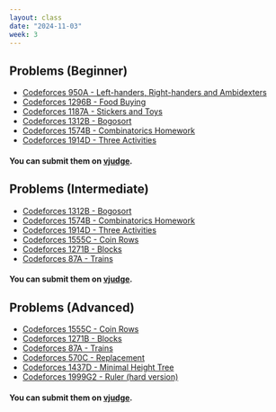 ```yaml
---
layout: class
date: "2024-11-03"
week: 3
---
```


## Problems (Beginner)
<div class="ybox" markdown="1">

- [Codeforces 950A - Left-handers, Right-handers and Ambidexters](https://codeforces.com/contest/950/problem/A)
- [Codeforces 1296B - Food Buying](https://codeforces.com/contest/1296/problem/B)
- [Codeforces 1187A - Stickers and Toys](https://codeforces.com/contest/1187/problem/A)
- [Codeforces 1312B - Bogosort](https://codeforces.com/contest/1312/problem/B)
- [Codeforces 1574B - Combinatorics Homework](https://codeforces.com/contest/1574/problem/B)
- [Codeforces 1914D - Three Activities](https://codeforces.com/contest/1914/problem/D)

#### You can submit them on [vjudge](https://vjudge.net/contest/668124).
</div>

## Problems (Intermediate)
<div class="ybox" markdown="1">

- [Codeforces 1312B - Bogosort](https://codeforces.com/contest/1312/problem/B)
- [Codeforces 1574B - Combinatorics Homework](https://codeforces.com/contest/1574/problem/B)
- [Codeforces 1914D - Three Activities](https://codeforces.com/contest/1914/problem/D)
- [Codeforces 1555C - Coin Rows](https://codeforces.com/contest/1555/problem/C)
- [Codeforces 1271B - Blocks](https://codeforces.com/contest/1271/problem/B)
- [Codeforces 87A - Trains](https://codeforces.com/contest/87/problem/A)

#### You can submit them on [vjudge](https://vjudge.net/contest/668125).
</div>

## Problems (Advanced)
<div class="ybox" markdown="1">

- [Codeforces 1555C - Coin Rows](https://codeforces.com/contest/1555/problem/C)
- [Codeforces 1271B - Blocks](https://codeforces.com/contest/1271/problem/B)
- [Codeforces 87A - Trains](https://codeforces.com/contest/87/problem/A)
- [Codeforces 570C - Replacement](https://codeforces.com/contest/570/problem/C)
- [Codeforces 1437D - Minimal Height Tree](https://codeforces.com/contest/1437/problem/D)
- [Codeforces 1999G2 - Ruler (hard version)](https://codeforces.com/contest/1999/problem/G2)

#### You can submit them on [vjudge](https://vjudge.net/contest/668126).
</div>
